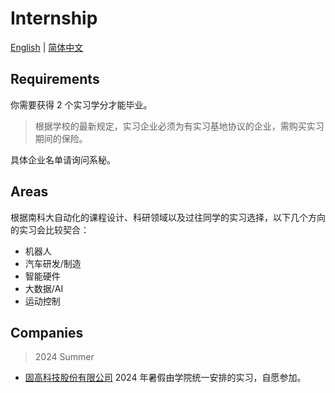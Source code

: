 # Internship

[English](./internship.md) | [简体中文](./internship_cn.md)

## Requirements

你需要获得 2 个实习学分才能毕业。

> 根据学校的最新规定，实习企业必须为有实习基地协议的企业，需购买实习期间的保险。

具体企业名单请询问系秘。

## Areas
根据南科大自动化的课程设计、科研领域以及过往同学的实习选择，以下几个方向的实习会比较契合：

- 机器人
- 汽车研发/制造
- 智能硬件
- 大数据/AI
- 运动控制

## Companies

> 2024 Summer 

- [固高科技股份有限公司](./intern/googol.md)
    2024 年暑假由学院统一安排的实习，自愿参加。